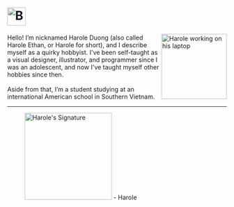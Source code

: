 <h1 id="brief_introduction">
    <a href="#user-content-brief_introduction">
        <picture>
            <source media="(prefers-color-scheme: light)" type="image/svg+xml" srcset="https://user-images.githubusercontent.com/47141290/194699617-53ac6948-df6c-4a9c-b3f7-e780088404e4.svg">
            <source media="(prefers-color-scheme: dark)" type="image/svg+xml" srcset="https://user-images.githubusercontent.com/47141290/194699615-5a09a5b4-4b0c-4162-8b86-76028dce79e9.svg">
            <img alt="Brief Introduction" title="Brief Introduction" type="image/svg+xml" height="42" loading="lazy" src="https://user-images.githubusercontent.com/47141290/194699617-53ac6948-df6c-4a9c-b3f7-e780088404e4.svg">
        </picture>
    </a>
</h1>

<picture>
    <source media="(prefers-color-scheme: light)" type="image/svg+xml" srcset="https://user-images.githubusercontent.com/47141290/194624591-a73394aa-84bb-47dc-8010-2bc84ed731ea.svg">
    <source media="(prefers-color-scheme: dark)" type="image/svg+xml" srcset="https://user-images.githubusercontent.com/47141290/194624583-20b1b388-8770-486c-929e-4bd66ce5b8f6.svg">
    <img align="right" type="image/svg+xml" src="https://user-images.githubusercontent.com/47141290/194624591-a73394aa-84bb-47dc-8010-2bc84ed731ea.svg" width="150" alt="Harole working on his laptop">
</picture>
Hello! I’m nicknamed Harole Duong (also called Harole Ethan, or Harole for short), and I describe myself as a quirky hobbyist. I've been self-taught as a visual designer, illustrator, and programmer since I was an adolescent, and now I've taught myself other hobbies since then.
<br><br>
Aside from that, I’m a student studying at an international American school in Southern Vietnam.

---

<figure title="Harole's Signature">
<img alt="Harole's Signature" title="Harole's Signature" width="200" src="https://user-images.githubusercontent.com/47141290/194127671-1d720896-257f-4ee0-b13e-d086d6909b26.svg">
<span>- Harole</span>
</figure>
